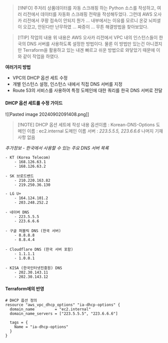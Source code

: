 > [!INFO] 주저리
> 상품데이터를 자동 스크래핑 하는 Python 소스를 작성하고, 여러 리전에서 데이터를 자동화 스크래핑 전략을 작성해두었다. 그런데 AWS 오사카 리전에서 쿠팡 접속이 안되지 뭔가 ... 내부에서는 이유를 모르니 온갖 뇌피셜이 오갔고, 안된다만 난무하였 ... 짜증이 ... 무튼 해결방법을 찾아보았다.

> [!TIP] 작업의 내용
> 위 내용은 AWS 오사카 리전에서 VPC 내의 인스턴스들이 한국의 DNS 서버를 사용하도록 설정한 방법이다. 물론 이 방법만 있는건 아니겠지만 Terraform을 활용하고 있는 내겐 빠르고 쉬운 방법으로 와닿았기 때문에 이와 같이 작업을 하였다.

**여러가지 방법**

- VPC의 DHCP 옵션 세트 수정
- 개별 인스턴스 설정, 인스턴스 내에서 직접 DNS 서버를 지정
- Route 53의 서비스를 사용하여 특정 도메인에 대한 쿼리를 한국 DNS 서버로 전달

#### DHCP 옵션 세트를 수정 가이드

![[Pasted image 20240902091408.png]]

> [!NOTE] DHCP 옵션 세트에 작성 내용
> 옵션이름 : Korean-DNS-Options
> 도메인 이름 : ec2.internal
> 도메인 이름 서버 : _223.5.5.5, 223.6.6.6_
> 나머지 기재사항 없음

_추가정보 - 한국에서 사용할 수 있는 주요 DNS 서버 목록_

```shell
- KT (Korea Telecom)
    - 168.126.63.1
    - 168.126.63.2

- SK 브로드밴드
    - 210.220.163.82
    - 219.250.36.130

- LG U+
    - 164.124.101.2
    - 203.248.252.2

- 네이버 DNS
    - 223.5.5.5
    - 223.6.6.6

- 구글 퍼블릭 DNS (한국 서버)
    - 8.8.8.8
    - 8.8.4.4

- Cloudflare DNS (한국 서버 포함)
    - 1.1.1.1
    - 1.0.0.1

- KISA (한국인터넷진흥원) DNS
    - 202.30.143.11
    - 202.30.143.12
```

#### Terraform에의 반영

```Shell
# DHCP 옵션 정의
resource "aws_vpc_dhcp_options" "ia-dhcp-options" {
  domain_name         = "ec2.internal"
  domain_name_servers = ["223.5.5.5", "223.6.6.6"]

  tags = {
    Name = "ia-dhcp-options"
  }
}
```

